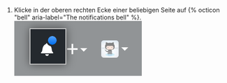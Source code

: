 1. Klicke in der oberen rechten Ecke einer beliebigen Seite auf {% octicon "bell" aria-label="The notifications bell" %}. ![Benachrichtigung, die auf eine ungelesene Mitteilung hinweist](/assets/images/help/notifications/notifications_general_existence_indicator.png)
